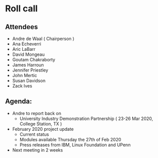 # Roll call
## Attendees

- Andre de Waal ( Chairperson )
- Ana Echeverri
- Aric LaBarr
- David Mongeau
- Goutam Chakraborty
- James Harroun
- Jennifer Priestley
- John Mertic
- Susan Davidson
- Zack Ives

## Agenda:

- Andre to report back on
  - University Industry Demonstration Partnership ( 23-26 Mar 2020, College Station, TX )
- February 2020 project update
  - Current status
  - Modules available Thursday the 27th of Feb 2020
  - Press releases from IBM, Linux Foundation and UPenn
- Next meeting in 2 weeks
